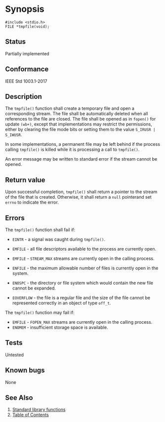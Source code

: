 # Synopsis 

`#include <stdio.h>`</br>
`FILE *tmpfile(void);`</br>


## Status

Partially implemented

## Conformance

IEEE Std 1003.1-2017

## Description





The `tmpfile()` function shall create a temporary file and open a corresponding stream. The file shall be automatically deleted when all references to the file are closed. The file shall be opened as in `fopen()` for update `(wb+)`, except that implementations may restrict the permissions, either by clearing the file mode bits or setting them to the value `S_IRUSR | S_IWUSR`.

In some implementations, a permanent file may be left behind if the process calling `tmpfile()` is killed while it is processing a call to `tmpfile()`.

An error message may be written to standard error if the stream cannot be opened. 



## Return value



Upon successful completion, `tmpfile()` shall return a pointer to the stream of the file that is created. Otherwise, it shall return a `null` pointerand set `errno` to indicate the error. 



## Errors



The `tmpfile()` function shall fail if:

* `EINTR` - a signal was caught during `tmpfile()`.

* `EMFILE` - all file descriptors available to the process are currently open.

* `EMFILE` - `STREAM_MAX` streams are currently open in the calling process.

* `ENFILE` - the maximum allowable number of files is currently open in the system.

* `ENOSPC` - the directory or file system which would contain the new file cannot be expanded.

* `EOVERFLOW` - the file is a regular file and the size of the file cannot be represented correctly in an object of type `off_t`. 

The `tmpfile()` function may fail if:

 - `EMFILE` - `FOPEN_MAX` streams are currently open in the calling process. </br>
 - `ENOMEM` - insufficient storage space is available. </br>



## Tests

Untested

## Known bugs

None

## See Also 

1. [Standard library functions](../README.md)
2. [Table of Contents](../../../README.md)
